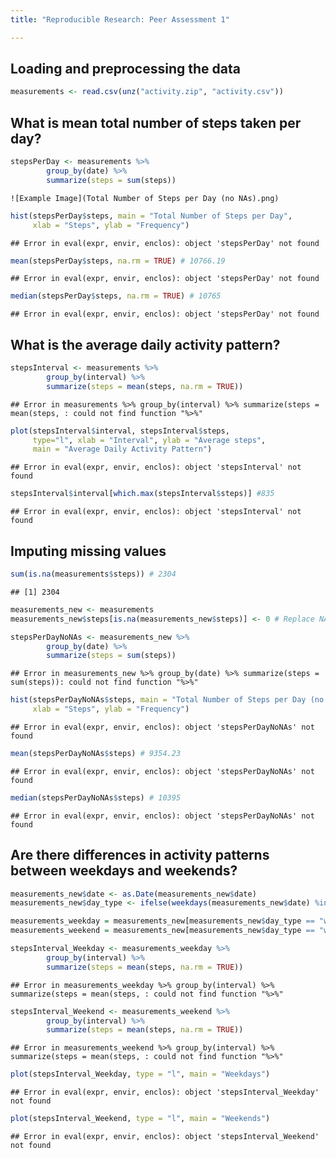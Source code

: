 ```yaml
---
title: "Reproducible Research: Peer Assessment 1"

---
```


## Loading and preprocessing the data

```r
measurements <- read.csv(unz("activity.zip", "activity.csv"))
```
## What is mean total number of steps taken per day?

```r
stepsPerDay <- measurements %>%
        group_by(date) %>%
        summarize(steps = sum(steps))
```

```
![Example Image](Total Number of Steps per Day (no NAs).png)
```

```r
hist(stepsPerDay$steps, main = "Total Number of Steps per Day",
     xlab = "Steps", ylab = "Frequency")
```

```
## Error in eval(expr, envir, enclos): object 'stepsPerDay' not found
```

```r
mean(stepsPerDay$steps, na.rm = TRUE) # 10766.19
```

```
## Error in eval(expr, envir, enclos): object 'stepsPerDay' not found
```

```r
median(stepsPerDay$steps, na.rm = TRUE) # 10765
```

```
## Error in eval(expr, envir, enclos): object 'stepsPerDay' not found
```


## What is the average daily activity pattern?

```r
stepsInterval <- measurements %>%
        group_by(interval) %>%
        summarize(steps = mean(steps, na.rm = TRUE))
```

```
## Error in measurements %>% group_by(interval) %>% summarize(steps = mean(steps, : could not find function "%>%"
```

```r
plot(stepsInterval$interval, stepsInterval$steps, 
     type="l", xlab = "Interval", ylab = "Average steps", 
     main = "Average Daily Activity Pattern")
```

```
## Error in eval(expr, envir, enclos): object 'stepsInterval' not found
```

```r
stepsInterval$interval[which.max(stepsInterval$steps)] #835
```

```
## Error in eval(expr, envir, enclos): object 'stepsInterval' not found
```


## Imputing missing values

```r
sum(is.na(measurements$steps)) # 2304
```

```
## [1] 2304
```

```r
measurements_new <- measurements
measurements_new$steps[is.na(measurements_new$steps)] <- 0 # Replace NA values with 0

stepsPerDayNoNAs <- measurements_new %>%
        group_by(date) %>%
        summarize(steps = sum(steps))
```

```
## Error in measurements_new %>% group_by(date) %>% summarize(steps = sum(steps)): could not find function "%>%"
```

```r
hist(stepsPerDayNoNAs$steps, main = "Total Number of Steps per Day (no NAs)",
     xlab = "Steps", ylab = "Frequency")
```

```
## Error in eval(expr, envir, enclos): object 'stepsPerDayNoNAs' not found
```

```r
mean(stepsPerDayNoNAs$steps) # 9354.23
```

```
## Error in eval(expr, envir, enclos): object 'stepsPerDayNoNAs' not found
```

```r
median(stepsPerDayNoNAs$steps) # 10395
```

```
## Error in eval(expr, envir, enclos): object 'stepsPerDayNoNAs' not found
```


## Are there differences in activity patterns between weekdays and weekends?

```r
measurements_new$date <- as.Date(measurements_new$date)
measurements_new$day_type <- ifelse(weekdays(measurements_new$date) %in% c("Saturday", "Sunday"), "weekend", "weekday")

measurements_weekday = measurements_new[measurements_new$day_type == "weekday", ]
measurements_weekend = measurements_new[measurements_new$day_type == "weekend", ]

stepsInterval_Weekday <- measurements_weekday %>%
        group_by(interval) %>%
        summarize(steps = mean(steps, na.rm = TRUE))
```

```
## Error in measurements_weekday %>% group_by(interval) %>% summarize(steps = mean(steps, : could not find function "%>%"
```

```r
stepsInterval_Weekend <- measurements_weekend %>%
        group_by(interval) %>%
        summarize(steps = mean(steps, na.rm = TRUE))
```

```
## Error in measurements_weekend %>% group_by(interval) %>% summarize(steps = mean(steps, : could not find function "%>%"
```

```r
plot(stepsInterval_Weekday, type = "l", main = "Weekdays")
```

```
## Error in eval(expr, envir, enclos): object 'stepsInterval_Weekday' not found
```

```r
plot(stepsInterval_Weekend, type = "l", main = "Weekends")
```

```
## Error in eval(expr, envir, enclos): object 'stepsInterval_Weekend' not found
```
